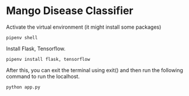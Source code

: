 # Mango Disease Classifier

Activate the virtual environment (it might install some packages)

    pipenv shell

Install Flask, Tensorflow.

    pipenv install flask, tensorflow

After this, you can exit the terminal using exit() and then run the following command to run the localhost.

    python app.py   